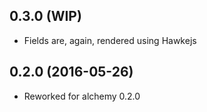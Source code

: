 ## 0.3.0 (WIP)

* Fields are, again, rendered using Hawkejs

## 0.2.0 (2016-05-26)

* Reworked for alchemy 0.2.0